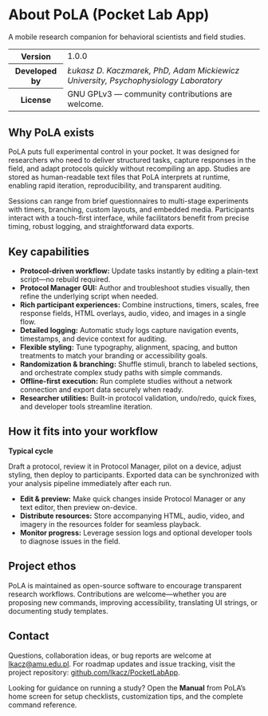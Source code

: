 <!-- Converted from app/src/main/assets/manual.html -->

# About PoLA (Pocket Lab App)

A mobile research companion for behavioral scientists and field studies.

<table class="meta"><tbody><tr><th>Version</th><td>1.0.0</td></tr><tr><th>Developed by</th><td><i>Łukasz D. Kaczmarek, PhD, Adam Mickiewicz University, Psychophysiology Laboratory</i></td></tr><tr><th>License</th><td>GNU GPLv3 — community contributions are welcome.</td></tr></tbody></table>

## Why PoLA exists

PoLA puts full experimental control in your pocket. It was designed for researchers who need to deliver structured tasks, capture responses in the field, and adapt protocols quickly without recompiling an app. Studies are stored as human-readable text files that PoLA interprets at runtime, enabling rapid iteration, reproducibility, and transparent auditing.

Sessions can range from brief questionnaires to multi-stage experiments with timers, branching, custom layouts, and embedded media. Participants interact with a touch-first interface, while facilitators benefit from precise timing, robust logging, and straightforward data exports.

## Key capabilities

-   **Protocol-driven workflow:** Update tasks instantly by editing a plain-text script—no rebuild required.
-   **Protocol Manager GUI:** Author and troubleshoot studies visually, then refine the underlying script when needed.
-   **Rich participant experiences:** Combine instructions, timers, scales, free response fields, HTML overlays, audio, video, and images in a single flow.
-   **Detailed logging:** Automatic study logs capture navigation events, timestamps, and device context for auditing.
-   **Flexible styling:** Tune typography, alignment, spacing, and button treatments to match your branding or accessibility goals.
-   **Randomization & branching:** Shuffle stimuli, branch to labeled sections, and orchestrate complex study paths with simple commands.
-   **Offline-first execution:** Run complete studies without a network connection and export data securely when ready.
-   **Researcher utilities:** Built-in protocol validation, undo/redo, quick fixes, and developer tools streamline iteration.

## How it fits into your workflow

**Typical cycle**

Draft a protocol, review it in Protocol Manager, pilot on a device, adjust styling, then deploy to participants. Exported data can be synchronized with your analysis pipeline immediately after each run.

-   **Edit & preview:** Make quick changes inside Protocol Manager or any text editor, then preview on-device.
-   **Distribute resources:** Store accompanying HTML, audio, video, and imagery in the resources folder for seamless playback.
-   **Monitor progress:** Leverage session logs and optional developer tools to diagnose issues in the field.

## Project ethos

PoLA is maintained as open-source software to encourage transparent research workflows. Contributions are welcome—whether you are proposing new commands, improving accessibility, translating UI strings, or documenting study templates.

## Contact

Questions, collaboration ideas, or bug reports are welcome at [lkacz@amu.edu.pl](mailto:lkacz@amu.edu.pl). For roadmap updates and issue tracking, visit the project repository: [github.com/lkacz/PocketLabApp](https://github.com/lkacz/PocketLabApp).

Looking for guidance on running a study? Open the **Manual** from PoLA’s home screen for setup checklists, customization tips, and the complete command reference.
